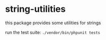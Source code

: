 # string-utilities

this package provides some utilities for strings

run the test suite:
`./vendor/bin/phpunit tests`